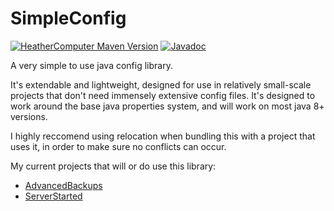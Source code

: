 # SimpleConfig

[![HeatherComputer Maven Version](https://maven.heather.computer/api/badge/latest/public/computer/heather/SimpleConfig?name=HeatherComputer%20Maven&prefix=v)](https://maven.heather.computer/#/public/computer/heather/SimpleConfig)
[![Javadoc](https://maven.heather.computer/api/badge/latest/public/computer/heather/SimpleConfig?name=Javadoc&prefix=v&color=ff8219)](https://maven.heather.computer/javadoc/public/computer/heather/SimpleConfig/latest)

A very simple to use java config library.

It's extendable and lightweight, designed for use in relatively small-scale projects that don't need immensely extensive config files.
It's designed to work around the base java properties system, and will work on most java 8+ versions.

I highly reccomend using relocation when bundling this with a project that uses it, in order to make sure no conflicts can occur.


My current projects that will or do use this library:
- [AdvancedBackups](https://github.com/HeatherComputer/AdvancedBackups/)
- [ServerStarted](https://github.com/HeatherComputer/ServerStarted/)
